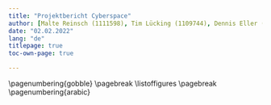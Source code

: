 ```yaml
---
title: "Projektbericht Cyberspace"
author: [Malte Reinsch (1111598), Tim Lücking (1109744), Dennis Eller ()]
date: "02.02.2022"
lang: "de"
titlepage: true
toc-own-page: true

---
```


\pagenumbering{gobble}
\pagebreak
\listoffigures
\pagebreak
\pagenumbering{arabic}





